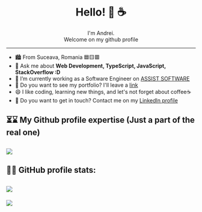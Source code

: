 
<div align="center">
  <h1> Hello! 👋 ☕</h1>
  <span> I'm Andrei. </span> <br/>
  <span> Welcome on my github profile  </span>
  <hr>
</div>

<ul>
  <li> 🏙 From Suceava, Romania 🟦🟨🟥 </li>
  <li> 💬 Ask me about <b>Web Development, TypeScript, JavaScript, StackOverflow :D</b> </li>
  <li> 🏢 I’m currently working as a Software Engineer on <a href="https://assist-software.net/">ASSIST SOFTWARE</a></li>
  <li> 👀 Do you want to see my portfolio? I'll leave a <a href="https://va-portfolio.web.app/">link </a></li> 
  <li> 😄 I like coding, learning new things, and let's not forget about coffee☕</li>
  <li> 🔗 Do you want to get in touch? Contact me on my <a href="https://www.linkedin.com/in/vasilache-andrei-741a1a158/">LinkedIn profile</a></li>
</ul>

<h2> ⏳⌛ My Github profile expertise (Just a part of the real one) <h2>
<a href="https://github.com/anuraghazra/github-readme-stats">
   <img src="https://github-readme-stats.vercel.app/api/top-langs/?username=andreivasilache&layout=compact">
</a>
  
<h2>🚀🧐 GitHub profile stats:<h2>
<a href="https://github.com/anuraghazra/github-readme-stats">
 <img src="https://github-readme-stats.vercel.app/api?username=andreivasilache&show_icons=true&theme=dark&count_private=true">
</a>



 <a href="https://hits.seeyoufarm.com"><img src="https://hits.seeyoufarm.com/api/count/incr/badge.svg?url=https%3A%2F%2Fgithub.com%2Fandreivasilache&count_bg=%2379C83D&title_bg=%23555555&icon=&icon_color=%23E7E7E7&title=visits&edge_flat=false"/></a>

